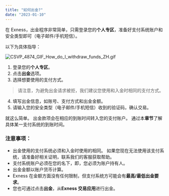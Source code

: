 ```yaml
---
title: "如何出金?"
date: "2023-01-10"
---
```


在 Exness，出金程序非常简单，只需登录您的**个人专区**，准备好支付系统账户和安全类型即可（电子邮件/手机短信）。

以下为具体指导：

![CSVP_4874_GIF_How_do_I_withdraw_funds_ZH.gif](https://get.exness.help/hc/article_attachments/6899184954396)

1. 登录您的**个人专区**。
2. 点击**出金**选项。
3. 选择想要使用的支付方式。 

> 请注意，为避免出金请求被拒，我们建议您使用和入金时相同的支付方式。

4. 填写出金信息，如账号、支付方式和出金金额。
5. 请输入您的安全类型（电子邮件/手机短信）收到的验证码，确认交易。

就这么简单。 出金款项会在相应的到账时间转入您的支付账户。 通过本**章节**了解具体某一支付系统的到账时间。

### 注意事项：

- 出金使用的支付系统必须和入金时使用的相同。 如果您现在无法使用该支付系统，请准备好相关证明，联系我们的客服获取帮助。
- 支付系统账户必须在您的名下，即，您必须为账户持有人。
- 出金金额以账户货币计算。
- Exness 在金额方面没有任何限制，但支付系统方可能会有**最高/最低出金要求**。
- 您也可通过点击**出金**，从**Exness 交易应用**进行出金。
